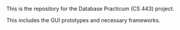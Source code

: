 This is the repository for the Database Practicum (CS 443) project.

This includes the GUI prototypes and necessary frameworks.
